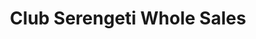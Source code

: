 ---
title: "Club Serengeti Whole Sales"
url: /gbarnga/club-serengeti-whole-sales/
shop: beverages
---